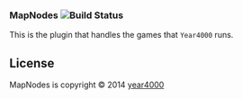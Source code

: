 ### MapNodes ![Build Status](https://magnum.travis-ci.com/ewized/MapNodes.svg?token=zmUpkLZqvMbrRfbszTjK&branch=master)

This is the plugin that handles the games that `Year4000` runs.

## License ##
MapNodes is copyright &copy; 2014 [year4000](https://www.year4000.net/)